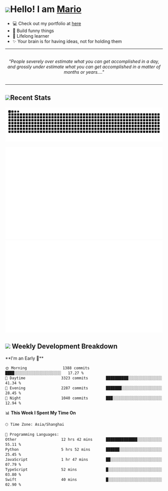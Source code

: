 <h1><a href = "#"><img src="https://media.giphy.com/media/VgCDAzcKvsR6OM0uWg/giphy.gif" width="50"></a><span>Hello! I am <a href="https://github.com/mario1in">Mario</a></span></h1>

- 💻 Check out my portfolio at [here](https://shixiong.name)
- 🔨 Build funny things
- 🚀 Lifelong learner
- ✨ Your brain is for having ideas, not for holding them

<hr/>
<br/>
<div align="center">
<i>"People severely over estimate what you can get accomplished in a day, and grossly under estimate what you can get accomplished in a matter of months or years...." </i>
</div>
<br/>
<hr/>

<h2 align="left">
  <a href="#"><img src="https://emojis.slackmojis.com/emojis/images/1643514389/3643/cool-doge.gif?1643514389" height="30"></a>Recent Stats
</h2>

<picture>
  <source
    media="(prefers-color-scheme: dark)"
    srcset="https://raw.githubusercontent.com/mario1in/mario1in/output/github-contribution-grid-snake-dark.svg"
  />
  <source
    media="(prefers-color-scheme: light)"
    srcset="https://raw.githubusercontent.com/mario1in/mario1in/output/github-contribution-grid-snake.svg"
  />
  <img
    alt="github contribution grid snake animation"
    src="https://raw.githubusercontent.com/mario1in/mario1in/output/github-contribution-grid-snake.svg"
  />
</picture>

![overview](https://raw.githubusercontent.com/mario1in/mario1in/stats-output/generated/overview.svg)
![languages](https://raw.githubusercontent.com/mario1in/mario1in/stats-output/generated/languages.svg)

<h2 align="left">
  <a href="#"><img src="https://emojis.slackmojis.com/emojis/images/1643514062/184/nyancat_big.gif?1643514062" height="30"></a> Weekly Development Breakdown
</h2>
<!--START_SECTION:waka-->
**I'm an Early 🐤** 

```text
🌞 Morning                1388 commits        ████░░░░░░░░░░░░░░░░░░░░░   17.27 % 
🌆 Daytime                3323 commits        ██████████░░░░░░░░░░░░░░░   41.34 % 
🌃 Evening                2287 commits        ███████░░░░░░░░░░░░░░░░░░   28.45 % 
🌙 Night                  1040 commits        ███░░░░░░░░░░░░░░░░░░░░░░   12.94 % 
```


📊 **This Week I Spent My Time On** 

```text
🕑︎ Time Zone: Asia/Shanghai

💬 Programming Languages: 
Other                    12 hrs 42 mins      ██████████████░░░░░░░░░░░   55.11 % 
Python                   5 hrs 52 mins       ██████░░░░░░░░░░░░░░░░░░░   25.45 % 
JavaScript               1 hr 47 mins        ██░░░░░░░░░░░░░░░░░░░░░░░   07.79 % 
TypeScript               52 mins             █░░░░░░░░░░░░░░░░░░░░░░░░   03.80 % 
Swift                    40 mins             █░░░░░░░░░░░░░░░░░░░░░░░░   02.90 % 
```


<!--END_SECTION:waka-->

